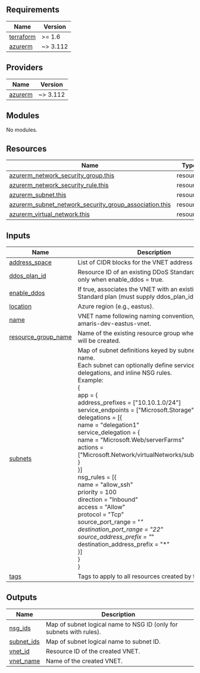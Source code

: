 <!-- BEGIN_TF_DOCS -->
## Requirements

| Name | Version |
|------|---------|
| <a name="requirement_terraform"></a> [terraform](#requirement\_terraform) | >= 1.6 |
| <a name="requirement_azurerm"></a> [azurerm](#requirement\_azurerm) | ~> 3.112 |

## Providers

| Name | Version |
|------|---------|
| <a name="provider_azurerm"></a> [azurerm](#provider\_azurerm) | ~> 3.112 |

## Modules

No modules.

## Resources

| Name | Type |
|------|------|
| [azurerm_network_security_group.this](https://registry.terraform.io/providers/hashicorp/azurerm/latest/docs/resources/network_security_group) | resource |
| [azurerm_network_security_rule.this](https://registry.terraform.io/providers/hashicorp/azurerm/latest/docs/resources/network_security_rule) | resource |
| [azurerm_subnet.this](https://registry.terraform.io/providers/hashicorp/azurerm/latest/docs/resources/subnet) | resource |
| [azurerm_subnet_network_security_group_association.this](https://registry.terraform.io/providers/hashicorp/azurerm/latest/docs/resources/subnet_network_security_group_association) | resource |
| [azurerm_virtual_network.this](https://registry.terraform.io/providers/hashicorp/azurerm/latest/docs/resources/virtual_network) | resource |

## Inputs

| Name | Description | Type | Default | Required |
|------|-------------|------|---------|:--------:|
| <a name="input_address_space"></a> [address\_space](#input\_address\_space) | List of CIDR blocks for the VNET address space. | `list(string)` | n/a | yes |
| <a name="input_ddos_plan_id"></a> [ddos\_plan\_id](#input\_ddos\_plan\_id) | Resource ID of an existing DDoS Standard plan. Used only when enable\_ddos = true. | `string` | `null` | no |
| <a name="input_enable_ddos"></a> [enable\_ddos](#input\_enable\_ddos) | If true, associates the VNET with an existing DDoS Standard plan (must supply ddos\_plan\_id). | `bool` | `false` | no |
| <a name="input_location"></a> [location](#input\_location) | Azure region (e.g., eastus). | `string` | n/a | yes |
| <a name="input_name"></a> [name](#input\_name) | VNET name following naming convention, e.g., amaris-dev-eastus-vnet. | `string` | n/a | yes |
| <a name="input_resource_group_name"></a> [resource\_group\_name](#input\_resource\_group\_name) | Name of the existing resource group where the VNET will be created. | `string` | n/a | yes |
| <a name="input_subnets"></a> [subnets](#input\_subnets) | Map of subnet definitions keyed by subnet logical name.<br/>Each subnet can optionally define service endpoints, delegations, and inline NSG rules.<br/>Example:<br/>{<br/>  app = {<br/>    address\_prefixes  = ["10.10.1.0/24"]<br/>    service\_endpoints = ["Microsoft.Storage"]<br/>    delegations = [{<br/>      name = "delegation1"<br/>      service\_delegation = {<br/>        name    = "Microsoft.Web/serverFarms"<br/>        actions = ["Microsoft.Network/virtualNetworks/subnets/action"]<br/>      }<br/>    }]<br/>    nsg\_rules = [{<br/>      name                       = "allow\_ssh"<br/>      priority                   = 100<br/>      direction                  = "Inbound"<br/>      access                     = "Allow"<br/>      protocol                   = "Tcp"<br/>      source\_port\_range          = "*"<br/>      destination\_port\_range     = "22"<br/>      source\_address\_prefix      = "*"<br/>      destination\_address\_prefix = "*"<br/>    }]<br/>  }<br/>} | <pre>map(object({<br/>    address_prefixes  = list(string)<br/>    service_endpoints = optional(list(string), [])<br/>    delegations = optional(list(object({<br/>      name = string<br/>      service_delegation = object({<br/>        name    = string<br/>        actions = list(string)<br/>      })<br/>    })), [])<br/>    nsg_rules = optional(list(object({<br/>      name                       = string<br/>      priority                   = number<br/>      direction                  = string # Inbound or Outbound<br/>      access                     = string # Allow or Deny<br/>      protocol                   = string # Tcp | Udp | *<br/>      source_port_range          = string<br/>      destination_port_range     = string<br/>      source_address_prefix      = string<br/>      destination_address_prefix = string<br/>    })), [])<br/>  }))</pre> | n/a | yes |
| <a name="input_tags"></a> [tags](#input\_tags) | Tags to apply to all resources created by this module. | `map(string)` | n/a | yes |

## Outputs

| Name | Description |
|------|-------------|
| <a name="output_nsg_ids"></a> [nsg\_ids](#output\_nsg\_ids) | Map of subnet logical name to NSG ID (only for subnets with rules). |
| <a name="output_subnet_ids"></a> [subnet\_ids](#output\_subnet\_ids) | Map of subnet logical name to subnet ID. |
| <a name="output_vnet_id"></a> [vnet\_id](#output\_vnet\_id) | Resource ID of the created VNET. |
| <a name="output_vnet_name"></a> [vnet\_name](#output\_vnet\_name) | Name of the created VNET. |
<!-- END_TF_DOCS -->

